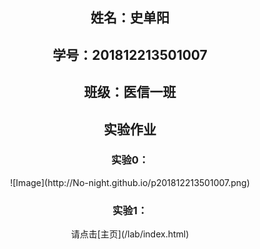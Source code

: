 ## <center>姓名：史单阳</center>
  
## <center>学号：201812213501007</center>
  
## <center>班级：医信一班</center>
  
  
## <center>实验作业</center>

### <center>实验0：</center>
   
<center> ![Image](http://No-night.github.io/p201812213501007.png) </center>
 
### <center>实验1：</center>

<center> 请点击[主页](/lab/index.html) </center>
  

 
